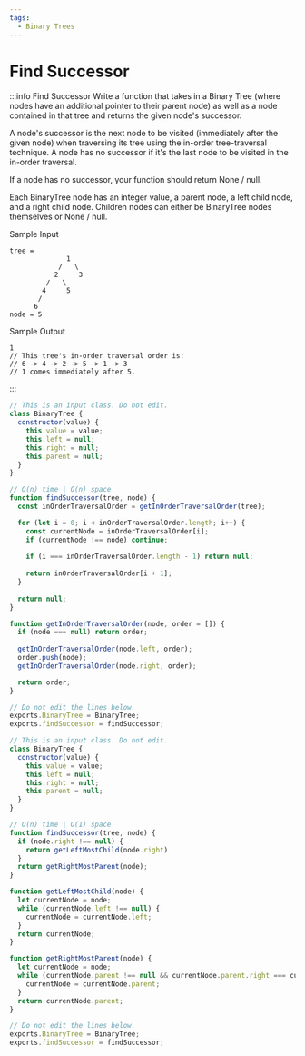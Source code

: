 ```yaml
---
tags:
  - Binary Trees
---
```


# Find Successor

:::info Find Successor
Write a function that takes in a Binary Tree (where nodes have an additional pointer to their parent node) as well as a node contained in that tree and returns the given node's successor.

A node's successor is the next node to be visited (immediately after the given node) when traversing its tree using the in-order tree-traversal technique. A node has no successor if it's the last node to be visited in the in-order traversal.

If a node has no successor, your function should return None / null.

Each BinaryTree node has an integer value, a parent node, a left child node, and a right child node. Children nodes can either be BinaryTree nodes themselves or None / null.

Sample Input
```
tree = 
              1
            /   \
           2     3
         /   \ 
        4     5
       /       
      6  
node = 5
```   
Sample Output
```
1
// This tree's in-order traversal order is:
// 6 -> 4 -> 2 -> 5 -> 1 -> 3 
// 1 comes immediately after 5.
```
:::


```js title="Solution 1"
// This is an input class. Do not edit.
class BinaryTree {
  constructor(value) {
    this.value = value;
    this.left = null;
    this.right = null;
    this.parent = null;
  }
}

// O(n) time | O(n) space
function findSuccessor(tree, node) {
  const inOrderTraversalOrder = getInOrderTraversalOrder(tree);

  for (let i = 0; i < inOrderTraversalOrder.length; i++) {
    const currentNode = inOrderTraversalOrder[i];
    if (currentNode !== node) continue;
    
    if (i === inOrderTraversalOrder.length - 1) return null;
    
    return inOrderTraversalOrder[i + 1];
  }
  
  return null;
}

function getInOrderTraversalOrder(node, order = []) {
  if (node === null) return order;
  
  getInOrderTraversalOrder(node.left, order);
  order.push(node);
  getInOrderTraversalOrder(node.right, order);

  return order;
}

// Do not edit the lines below.
exports.BinaryTree = BinaryTree;
exports.findSuccessor = findSuccessor;
```

```js title="Solution 2"
// This is an input class. Do not edit.
class BinaryTree {
  constructor(value) {
    this.value = value;
    this.left = null;
    this.right = null;
    this.parent = null;
  }
}

// O(n) time | O(1) space
function findSuccessor(tree, node) {
  if (node.right !== null) {
    return getLeftMostChild(node.right)
  }
  return getRightMostParent(node);
}

function getLeftMostChild(node) {
  let currentNode = node;
  while (currentNode.left !== null) {
    currentNode = currentNode.left;
  }
  return currentNode;
}

function getRightMostParent(node) {
  let currentNode = node;
  while (currentNode.parent !== null && currentNode.parent.right === currentNode) {
    currentNode = currentNode.parent;
  }
  return currentNode.parent;
}

// Do not edit the lines below.
exports.BinaryTree = BinaryTree;
exports.findSuccessor = findSuccessor;

```